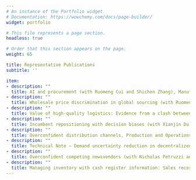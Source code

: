 ```yaml
---
# An instance of the Portfolio widget.
# Documentation: https://wowchemy.com/docs/page-builder/
widget: portfolio

# This file represents a page section.
headless: true

# Order that this section appears on the page.
weight: 65

title: Representative Publications
subtitle: ''

item:
- description: ""
  title: AI and procurement (with Ruomeng Cui and Shichen Zhang), Manufacturing and Service Operations Management, Forthcoming
- description: ""
  title: Wholesale price discrimination in global sourcing (with Ruomeng Cui, Jingyun Li, and Lili Yu), Manufacturing and Service Operations Management, Forthcoming
- description: ""
  title: Value of high-quality logistics: Evidence from a clash between SF Express and Alibaba (with Ruomeng Cui and Qiang Li), Management Science, Forthcoming.
- description: ""
  title: Incumbent repositioning with decision biases (with Xianjin Du and Brian Wu), Strategic Management Journal, Forthcoming
- description: ""
  title: Overconfident distribution channels, Production and Operations Management, 28 (6), 2019, 1347-1365
- description: ""
  title: Technical Note – Demand uncertainty reduction in decentralized supply chains (with Nicholas Petruzzi), Production and Operations Management, 26 (1), 2017, 156-161
- description: ""
  title: Overconfident competing newsvendors (with Nicholas Petruzzi and Jun Zhang), Management Science, 63(8), 2017, 2637-2646
- description: ""
  title: Managing inventory with cash register information: Sales recorded but not demands (with Alain Bensoussan, Metin Cakanyildirim, and Suresh P. Sethi), Production and Operations Management, 25(1), 2016, 9-21 (Covered by ScienceDaily, AAAS, and UTDallas News)
---
```


